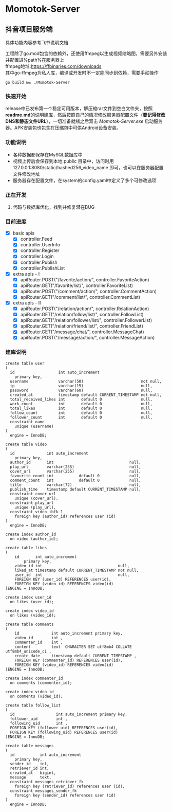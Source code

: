 # Momotok-Server

## 抖音项目服务端

具体功能内容参考飞书说明文档

工程除了go.mod包含的依赖外，还使用ffmpeg以生成视频缩略图，需要另外安装并配置进%path%在服务器上  
ffmpeg地址:https://ffbinaries.com/downloads  
其中go-ffmpeg为私人库，编译或开发时不一定能同步到依赖，需要手动操作

```shell
go build && ./Momotok-Server
```
### 快速开始
release中已发布第一个稳定可用版本，解压缩rar文件到空白文件夹，按照**readme.md**的说明建库，然后按照自己的情况修改服务器配置文件（**要记得修改DNS和静态文件URL**），一切准备就绪之后双击 _Momotok-Server.exe_ 启动服务器。APK安装包也包含在压缩包中可供Android设备安装。

### 功能说明

* 各种数据都保存在MySQL数据库中
* 视频上传后会保存到本地 public 目录中，访问时用 127.0.0.1:8080/static/hashed256_video_name 即可，也可以在服务器配置文件修改地址
* 服务器存在配置文件，在system的config.yaml中定义了多个可修改选项

### 正在开发
 1. 代码与数据库优化，找到并修复潜在BUG 

### 目前进度
- [x] basic apis
  - [x] controller.Feed
  - [x] controller.UserInfo
  - [x] controller.Register
  - [x] controller.Login
  - [x] controller.Publish
  - [x] controller.PublishList
- [x] extra apis - I
  - [x] apiRouter.POST("/favorite/action/", controller.FavoriteAction)
  - [x] apiRouter.GET("/favorite/list/", controller.FavoriteList)
  - [x] apiRouter.POST("/comment/action/", controller.CommentAction)
  - [x] apiRouter.GET("/comment/list/", controller.CommentList)
- [x] extra apis - II
  - [x] apiRouter.POST("/relation/action/", controller.RelationAction)
  - [x] apiRouter.GET("/relation/follow/list/", controller.FollowList)
  - [x] apiRouter.GET("/relation/follower/list/", controller.FollowerList)
  - [x] apiRouter.GET("/relation/friend/list/", controller.FriendList)
  - [x] apiRouter.GET("/message/chat/", controller.MessageChat)
  - [x] apiRouter.POST("/message/action/", controller.MessageAction) 

### 建库说明
````mysql
create table user
(
  id                   int auto_increment
    primary key,
  username             varchar(50)                         not null,
  ip                   varchar(15)                         null,
  password             varchar(60)                         null,
  created_at           timestamp default CURRENT_TIMESTAMP not null,
  total_received_likes int       default 0                 null,
  work_count           int       default 0                 null,
  total_likes          int       default 0                 null,
  follow_count         int       default 0                 null,
  follower_count       int       default 0                 null,
  constraint name
    unique (username)
)
  engine = InnoDB;

create table video
(
  id              int auto_increment
    primary key,
  author_id       int                                 null,
  play_url        varchar(255)                        null,
  cover_url       varchar(255)                        null,
  favourite_count int           default 0             null,
  comment_count   int           default 0             null,
  title           varchar(72)                         null,
  publish_time    timestamp default CURRENT_TIMESTAMP null,
  constraint cover_url
    unique (cover_url),
  constraint play_url
    unique (play_url),
  constraint video_ibfk_1
    foreign key (author_id) references user (id)
)
  engine = InnoDB;

create index author_id
  on video (author_id);

create table likes
(
    id       int auto_increment
        primary key,
    video_id int                                 null,
    liked_at timestamp default CURRENT_TIMESTAMP not null,
    user_id  int                                 null,
    FOREIGN KEY (user_id) REFERENCES user(id),
    FOREIGN KEY (video_id) REFERENCES video(id)
)ENGINE = InnoDB;

create index user_id
  on likes (user_id);

create index video_id
  on likes (video_id);

create table comments
(
    id              int auto_increment primary key,
    video_id        int ,
    commenter_id    int ,
    content         text  CHARACTER SET utf8mb4 COLLATE utf8mb4_unicode_ci ,
    create_date     timestamp default CURRENT_TIMESTAMP ,
    FOREIGN KEY (commenter_id) REFERENCES user(id),
    FOREIGN KEY (video_id) REFERENCES video(id)
)ENGINE = InnoDB;

create index commenter_id
  on comments (commenter_id);

create index video_id
  on comments (video_id);

create table follow_list
(
  id                  int auto_increment primary key,
  follower_uid        int ,
  following_uid       int ,
  FOREIGN KEY (follower_uid) REFERENCES user(id),
  FOREIGN KEY (following_uid) REFERENCES user(id)
)ENGINE = InnoDB;

create table messages
(
  id           int auto_increment
    primary key,
  sender_id    int,
  retriever_id int,
  created_at   bigint,
  message      text,
  constraint messages_retriever_fk
    foreign key (retriever_id) references user (id),
  constraint messages_sender_fk
    foreign key (sender_id) references user (id)
)
  engine = InnoDB;
````
